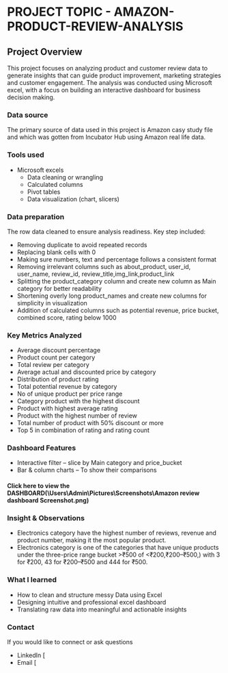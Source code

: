 # PROJECT TOPIC - AMAZON-PRODUCT-REVIEW-ANALYSIS

##	Project Overview
This project focuses on analyzing product and customer review data to generate insights that can guide product improvement, marketing strategies and customer engagement. The analysis was conducted using Microsoft excel, with a focus on building an interactive dashboard for business decision making.

### Data source
The primary source of data used in this project is Amazon casy study file and which was gotten from Incubator Hub using Amazon real life data.
### Tools used
- Microsoft excels
  - Data cleaning or wrangling
  - Calculated columns
  - Pivot tables
  - Data visualization (chart, slicers)
### Data preparation
The row data cleaned to ensure analysis readiness. Key step included:
-	Removing duplicate to avoid repeated records
-	Replacing blank cells with 0
-	Making sure numbers, text and percentage follows a consistent format
-	Removing irrelevant columns such as about_product, user_id, user_name, review_id, review_title,img_link,product_link
-	Splitting the product_category column and create new column as Main category for better readability
-	Shortening overly long product_names and create new columns for simplicity in visualization
-	Addition of calculated columns such as potential revenue, price bucket, combined score, rating below 1000
### Key Metrics Analyzed
-	Average discount percentage
-	Product count per category
-	Total review per category
-	Average actual and discounted price by category
-	Distribution of product rating
-	Total potential revenue by category
-	No of unique product per price range
-	Category product with the highest discount
-	Product with highest average rating
-	Product with the highest number of review
-	Total number of product with 50% discount or more
-	Top 5 in combination of rating and rating count
### Dashboard Features
-	Interactive filter – slice by Main category and price_bucket
-	Bar & column charts – To show their comparisons
####	Click here to view the DASHBOARD(\Users\Admin\Pictures\Screenshots\Amazon review dashboard Screenshot.png)
### Insight & Observations
- Electronics category have the highest number of reviews, revenue and product number, making it the most popular product.
- Electronics category is one of the categories that have unique products under the three-price range bucket >₹500 of  <₹200,₹200–₹500,) with 3 for ₹200, 43 for ₹200–₹500 and 444 for ₹500.





###	What I learned
-	How to clean and structure messy Data using Excel
-	Designing intuitive and professional excel dashboard
-	Translating raw data into meaningful and actionable insights

###	Contact
If you would like to connect or ask questions
-	LinkedIn [
-	Email [ 

